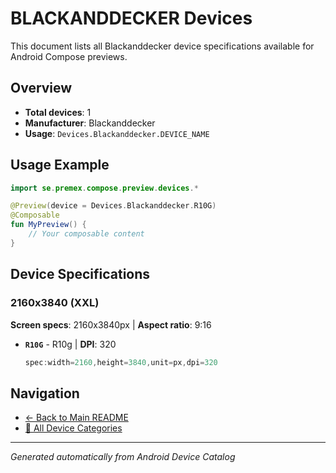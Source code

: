 # BLACKANDDECKER Devices

This document lists all Blackanddecker device specifications available for Android Compose previews.

## Overview

- **Total devices**: 1
- **Manufacturer**: Blackanddecker
- **Usage**: `Devices.Blackanddecker.DEVICE_NAME`

## Usage Example

```kotlin
import se.premex.compose.preview.devices.*

@Preview(device = Devices.Blackanddecker.R10G)
@Composable
fun MyPreview() {
    // Your composable content
}
```

## Device Specifications

### 2160x3840 (XXL)

**Screen specs**: 2160x3840px | **Aspect ratio**: 9:16

- **`R10G`** - R10g | **DPI**: 320
  ```kotlin
  spec:width=2160,height=3840,unit=px,dpi=320
  ```

## Navigation

- [← Back to Main README](../../README.md)
- [📱 All Device Categories](../README.md)

---
*Generated automatically from Android Device Catalog*
